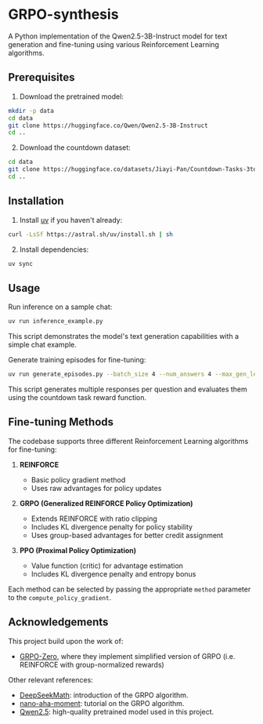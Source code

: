 # GRPO-synthesis

A Python implementation of the Qwen2.5-3B-Instruct model for text generation and fine-tuning using various Reinforcement Learning algorithms.

## Prerequisites

1. Download the pretrained model:
```bash
mkdir -p data
cd data
git clone https://huggingface.co/Qwen/Qwen2.5-3B-Instruct
cd ..
```

2. Download the countdown dataset:
```bash
cd data
git clone https://huggingface.co/datasets/Jiayi-Pan/Countdown-Tasks-3to4
cd ..
```

## Installation

1. Install [uv](https://github.com/astral-sh/uv) if you haven't already:
```bash
curl -LsSf https://astral.sh/uv/install.sh | sh
```

2. Install dependencies:
```bash
uv sync
```

## Usage

Run inference on a sample chat:
```bash
uv run inference_example.py
```
This script demonstrates the model's text generation capabilities with a simple chat example.

Generate training episodes for fine-tuning:
```bash
uv run generate_episodes.py --batch_size 4 --num_answers 4 --max_gen_len 512 --resume --print_generation
```
This script generates multiple responses per question and evaluates them using the countdown task reward function.

## Fine-tuning Methods

The codebase supports three different Reinforcement Learning algorithms for fine-tuning:

1. **REINFORCE**
   - Basic policy gradient method
   - Uses raw advantages for policy updates

2. **GRPO (Generalized REINFORCE Policy Optimization)**
   - Extends REINFORCE with ratio clipping
   - Includes KL divergence penalty for policy stability
   - Uses group-based advantages for better credit assignment

3. **PPO (Proximal Policy Optimization)**
   - Value function (critic) for advantage estimation
   - Includes KL divergence penalty and entropy bonus

Each method can be selected by passing the appropriate `method` parameter to the `compute_policy_gradient`.





## Acknowledgements

This project build upon the work of:
- [GRPO-Zero](https://github.com/policy-gradient/GRPO-Zero), where they implement simplified version of GRPO (i.e. REINFORCE with group-normalized rewards)

Other relevant references:

- [DeepSeekMath](https://arxiv.org/abs/2402.03300): introduction of the GRPO algorithm.
- [nano-aha-moment](https://github.com/McGill-NLP/nano-aha-moment/tree/main): tutorial on the GRPO algorithm.
- [Qwen2.5](https://huggingface.co/Qwen/Qwen2.5-3B-Instruct): high-quality pretrained model used in this project.
